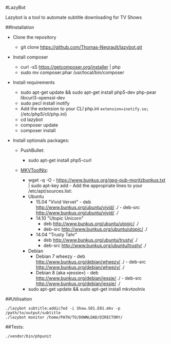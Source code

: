 #LazyBot

Lazybot is a tool to automate subtitle downloading for TV Shows


##Installation
- Clone the repository
    - git clone https://github.com/Thomas-Negrault/lazybot.git
- Install composer
    - curl -sS https://getcomposer.org/installer | php
    - sudo mv composer.phar /usr/local/bin/composer
- Install requirements
    - sudo apt-get update && sudo apt-get install php5-dev php-pear libcurl3-openssl-dev
    - sudo pecl install inotify
    - Add the extension to your *CLI* php.ini `extension=inotify.so;` (/etc/php5/cli/php.ini)
    - cd lazybot
    - composer update
    - composer install

- Install optionals packages:
    - PushBullet:
        - sudo apt-get install php5-curl
       
    - [MKVToolNix]([https://www.bunkus.org/videotools/mkvtoolnix/downloads.html):
        - wget -q -O - https://www.bunkus.org/gpg-pub-moritzbunkus.txt | sudo apt-key add -
	Add the appropriate lines to your /etc/apt/sources.list:
		- Ubuntu
			- 15.04 "Vivid Vervet"
				  - deb http://www.bunkus.org/ubuntu/vivid/ ./
				  - deb-src http://www.bunkus.org/ubuntu/vivid/ ./
			- 14.10 "Utopic Unicorn"
				- deb http://www.bunkus.org/ubuntu/utopic/ ./
				- deb-src http://www.bunkus.org/ubuntu/utopic/ ./
			- 14.04 "Trusty Tahr"
				- deb http://www.bunkus.org/ubuntu/trusty/ ./
				- deb-src http://www.bunkus.org/ubuntu/trusty/ ./
		- Debian
			- Debian 7 wheezy
				        - deb http://www.bunkus.org/debian/wheezy/ ./
				        - deb-src http://www.bunkus.org/debian/wheezy/ ./
			- Debian 8 (aka »jessie«)
				        - deb http://www.bunkus.org/debian/jessie/ ./
				        - deb-src http://www.bunkus.org/debian/jessie/ ./
        - sudo apt-get update && sudo apt-get install mkvtoolnix



##Utilisation

``` 
./lazybot subtitle:addic7ed -i Show.S01.E01.mkv -p /path/to/output/subtitle
./lazybot monitor /home/PATH/TO/DOWNLOAD/DIRECTORY/

```

##Tests:

```
./vendor/bin/phpunit
```
